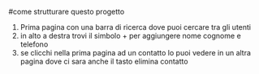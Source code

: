 #come strutturare questo progetto
1) Prima pagina con una barra di ricerca dove puoi cercare tra gli utenti
2) in alto a destra trovi il simbolo + per aggiungere nome cognome e telefono
3) se clicchi nella prima pagina ad un contatto lo puoi vedere in un altra pagina dove ci sara anche il tasto elimina contatto


